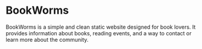 # BookWorms
BookWorms is a simple and clean static website designed for book lovers. It provides information about books, reading events, and a way to contact or learn more about the community.
